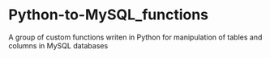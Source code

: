 # Python-to-MySQL_functions
A group of custom functions writen in Python for manipulation of tables and columns in MySQL databases
